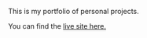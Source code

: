 This is my portfolio of personal projects.

You can find the [live site here.](thomasevans.netlify.app)